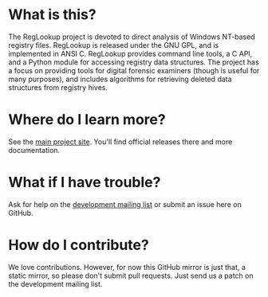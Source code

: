 # What is this?

The RegLookup project is devoted to direct analysis of Windows NT-based registry files. RegLookup is released under the GNU GPL, and is implemented in ANSI C. RegLookup provides command line tools, a C API, and a Python module for accessing registry data structures. The project has a focus on providing tools for digital forensic examiners (though is useful for many purposes), and includes algorithms for retrieving deleted data structures from registry hives.

# Where do I learn more?

See the [main project site](http://projects.sentinelchicken.org/reglookup/).  You'll find official releases there and more documentation.


# What if I have trouble?

Ask for help on the [development mailing list](http://projects.sentinelchicken.org/reglookup/mailing-list) or submit an issue here on GitHub.


# How do I contribute?

We love contributions.  However, for now this GitHub mirror is just that, a static mirror, so please don't submit pull requests.  Just send us a patch on the development mailing list.
